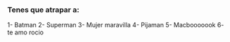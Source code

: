 ### Tenes que atrapar a:
1- Batman
2- Superman
3- Mujer maravilla
4- Pijaman
5- Macbooooook
6- te amo rocio